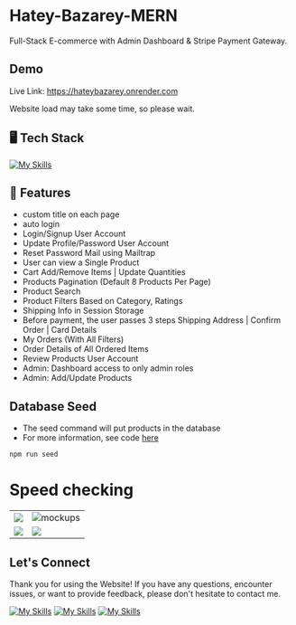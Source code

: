 # Hatey-Bazarey-MERN
Full-Stack E-commerce with Admin Dashboard & Stripe Payment Gateway.

## Demo
  Live Link: https://hateybazarey.onrender.com
  
Website load may take some time, so please wait.

## 🖥️ Tech Stack

[![My Skills](https://skillicons.dev/icons?i=react,redux,js,html,css,mongodb,nodejs,express,vercel,stripe,render)](https://skillicons.dev)

## 🚀 Features
- custom title on each page
- auto login
- Login/Signup User Account
- Update Profile/Password User Account
- Reset Password Mail using Mailtrap
- User can view a Single Product
- Cart Add/Remove Items | Update Quantities
- Products Pagination (Default 8 Products Per Page)
- Product Search
- Product Filters Based on Category, Ratings
- Shipping Info in Session Storage
- Before payment, the user passes 3 steps Shipping Address | Confirm Order | Card Details
- My Orders (With All Filters)
- Order Details of All Ordered Items
- Review Products User Account
- Admin: Dashboard access to only admin roles
- Admin: Add/Update Products



## Database Seed

* The seed command will put products in the database
* For more information, see code [here](Backend/utils/seeder.js)

```
npm run seed
```

# Speed checking

<table>
  <tr>
    <td><img src="https://user-images.githubusercontent.com/65649115/218567761-fbeda72a-754e-4d28-ae08-c83f9360485e.png" /></td>
    <td><img src="https://user-images.githubusercontent.com/65649115/218567770-f7e98ad8-bdfa-4552-ab08-effcf3c95643.png" alt="mockups" /></td>
  </tr>
  <tr>
    <td><img src="https://user-images.githubusercontent.com/65649115/218567774-c4036d4c-12c6-400d-b278-c243b600c700.png" /></td>
    <td><img src="https://user-images.githubusercontent.com/65649115/221517641-e93cf24f-9dda-4fe7-87fc-53054aeb17d2.png" /></td>
  </tr>
</table>

## Let's Connect
  Thank you for using the Website! If you have any questions, encounter issues, or want to provide feedback, please don't hesitate to contact me. 
  
  [![My Skills](https://skillicons.dev/icons?i=linkedin)](https://www.linkedin.com/in/ayushi-gupta-b98676236/)
  [![My Skills](https://skillicons.dev/icons?i=instagram)](https://www.instagram.com/_arushi_gupta/)
[![My Skills](https://skillicons.dev/icons?i=github)](https://github.com/Ayushi0516)  

